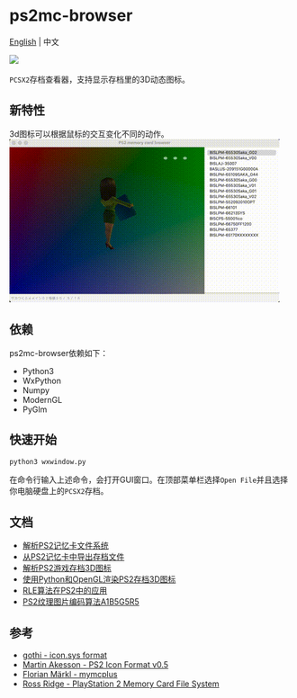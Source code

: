 # ps2mc-browser
[English](README.md) | 中文

![](https://cdn.jsdelivr.net/gh/caol64/ps2mc-browser/data/1.gif)

`PCSX2`存档查看器，支持显示存档里的3D动态图标。

## 新特性
3d图标可以根据鼠标的交互变化不同的动作。
![](data/2.gif)

## 依赖
ps2mc-browser依赖如下：
- Python3
- WxPython
- Numpy
- ModernGL
- PyGlm

## 快速开始
```shell
python3 wxwindow.py
```

在命令行输入上述命令，会打开GUI窗口。在顶部菜单栏选择`Open File`并且选择你电脑硬盘上的`PCSX2`存档。

## 文档
- [解析PS2记忆卡文件系统](https://babyno.top/posts/2023/09/parsing-ps2-memcard-file-system/)
- [从PS2记忆卡中导出存档文件](https://babyno.top/posts/2023/09/exporting-file-from-ps2-memcard/)
- [解析PS2游戏存档3D图标](https://babyno.top/posts/2023/10/parsing-ps2-3d-icon/)
- [使用Python和OpenGL渲染PS2存档3D图标](https://babyno.top/posts/2023/10/rendering-ps2-3d-icon/)
- [RLE算法在PS2中的应用](https://babyno.top/posts/2023/10/rle-algorithm-in-ps2/)
- [PS2纹理图片编码算法A1B5G5R5](https://babyno.top/posts/2023/10/ps2-texture-encoding-algorithm-a1b5g5r5/)

## 参考
- [gothi - icon.sys format](https://www.ps2savetools.com/documents/iconsys-format/)
- [Martin Akesson - PS2 Icon Format v0.5](http://www.csclub.uwaterloo.ca:11068/mymc/ps2icon-0.5.pdf)
- [Florian Märkl - mymcplus](https://git.sr.ht/~thestr4ng3r/mymcplus)
- [Ross Ridge - PlayStation 2 Memory Card File System](https://www.ps2savetools.com/ps2memcardformat.html)